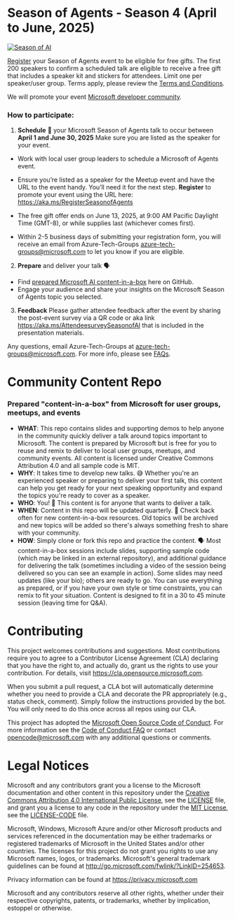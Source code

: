 # Season of Agents - Season 4 (April to June, 2025)

[![Season of AI](assets/season-of-ai-banner-v1.png)](https://aka.ms/registereventSeasonofAI)

[Register](https://aka.ms/RegisterSeasonofAgents) your Season of Agents event to be eligible for free gifts. The first 200 speakers to confirm a scheduled talk are eligible to receive a free gift that includes a speaker kit and stickers for attendees. Limit one per speaker/user group. Terms apply, please review the [Terms and Conditions](https://github.com/microsoft/community-content/wiki/Season-of-AI-Terms-and-Conditions). 

We will promote your event [Microsoft developer community](https://developer.microsoft.com/en-us/community). 


### How to participate:

1.	**Schedule** 📆 your Microsoft Season of Agents talk to occur between **April 1 and June 30, 2025** Make sure you are listed as the speaker for your event.
 -	Work with local user group leaders to schedule a Microsoft of Agents event. 

 - 	Ensure you’re listed as a speaker for the Meetup event and have the URL to the event handy. You’ll need it for the next step. 
 **Register** to promote your event using the URL here: https://aka.ms/RegisterSeasonofAgents

 -	The free gift offer ends on June 13, 2025, at 9:00 AM Pacific Daylight Time (GMT-8), or while supplies last (whichever comes first). 
-	Within 2-5 business days of submitting your registration form, you will receive an email from Azure-Tech-Groups azure-tech-groups@microsoft.com to let you know if you are eligible. 
  
2.	**Prepare** and deliver your talk 🗣️
-	Find [prepared Microsoft AI content-in-a-box](https://github.com/microsoft/community-content/tree/main/S4-SeasonOfAgents) here on GitHub.
-	Engage your audience and share your insights on the Microsoft Season of Agents topic you selected.
3. **Feedback** Please gather attendee feedback after the event by sharing the post-event survey via a QR code or aka link https://aka.ms/AttendeesurveySeasonofAI that is included in the presentation materials.

Any questions, email Azure-Tech-Groups at azure-tech-groups@microsoft.com. For more info, please see [FAQs](https://github.com/microsoft/community-content/wiki/Season-of-AI:-FAQs).


# Community Content Repo
### Prepared "content-in-a-box" from Microsoft for user groups, meetups, and events

- **WHAT**: This repo contains slides and supporting demos to help anyone in the community quickly deliver a talk around topics important to Microsoft. The content is prepared by Microsoft but is free for you to reuse and remix to deliver to local user groups, meetups, and community events. All content is licensed under Creative Commons Attribution 4.0 and all sample code is MIT.
- **WHY**: It takes time to develop new talks. 😅 Whether you're an experienced speaker or preparing to deliver your first talk, this content can help you get ready for your next speaking opportunity and expand the topics you're ready to cover as a speaker.
- **WHO**: You! 🎉 This content is for anyone that wants to deliver a talk.
- **WHEN**: Content in this repo will be updated quarterly. 📆 Check back often for new content-in-a-box resources. Old topics will be archived and new topics will be added so there's always something fresh to share with your community.
- **HOW**: Simply clone or fork this repo and practice the content. 🗣️ Most content-in-a-box sessions include slides, supporting sample code (which may be linked in an external repository), and additional guidance for delivering the talk (sometimes including a video of the session being delivered so you can see an example in action). Some slides may need updates (like your bio); others are ready to go. You can use everything as prepared, or if you have your own style or time constraints, you can remix to fit your situation. Content is designed to fit in a 30 to 45 minute session (leaving time for Q&A).

# Contributing

This project welcomes contributions and suggestions.  Most contributions require you to agree to a
Contributor License Agreement (CLA) declaring that you have the right to, and actually do, grant us
the rights to use your contribution. For details, visit https://cla.opensource.microsoft.com.

When you submit a pull request, a CLA bot will automatically determine whether you need to provide
a CLA and decorate the PR appropriately (e.g., status check, comment). Simply follow the instructions
provided by the bot. You will only need to do this once across all repos using our CLA.

This project has adopted the [Microsoft Open Source Code of Conduct](https://opensource.microsoft.com/codeofconduct/).
For more information see the [Code of Conduct FAQ](https://opensource.microsoft.com/codeofconduct/faq/) or
contact [opencode@microsoft.com](mailto:opencode@microsoft.com) with any additional questions or comments.

# Legal Notices

Microsoft and any contributors grant you a license to the Microsoft documentation and other content
in this repository under the [Creative Commons Attribution 4.0 International Public License](https://creativecommons.org/licenses/by/4.0/legalcode),
see the [LICENSE](LICENSE) file, and grant you a license to any code in the repository under the [MIT License](https://opensource.org/licenses/MIT), see the
[LICENSE-CODE](LICENSE-CODE) file.

Microsoft, Windows, Microsoft Azure and/or other Microsoft products and services referenced in the documentation
may be either trademarks or registered trademarks of Microsoft in the United States and/or other countries.
The licenses for this project do not grant you rights to use any Microsoft names, logos, or trademarks.
Microsoft's general trademark guidelines can be found at http://go.microsoft.com/fwlink/?LinkID=254653.

Privacy information can be found at https://privacy.microsoft.com

Microsoft and any contributors reserve all other rights, whether under their respective copyrights, patents,
or trademarks, whether by implication, estoppel or otherwise.
